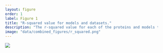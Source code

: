 ```yaml
---
layout: figure
order: 1
label: Figure 1
title: "R-squared value for models and datasets."
description: "The r-squared value for each of the proteins and models tested in this study. The colors represent the model and data set that was used for fitting. The red and green plots include the combined distance-rsa model. In red, we construct optimized linear models with dN/dS values and distances to 75% of the sites; we still include all reference sites, but only 75% of the distances from that site. In green, we show the r-squared value for the 25% of unfit data given the best site from the optimized data set. In blue, we show the r-squared value of a model that only uses RSA as a predictor for dN/dS."
image: "data/combined_figures/r_squared.png"
---
```

<img src="{{ site.baseurl }}/data/combined_figures/r_squared.png">
